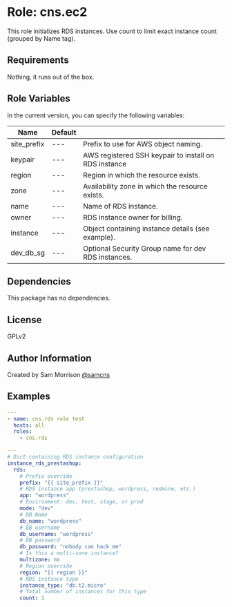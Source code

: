 Role: cns.ec2
========

This role initializes RDS instances. Use count to limit exact instance count (grouped by Name tag).

Requirements
------------

Nothing, it runs out of the box.

Role Variables
--------------

In the current version, you can specify the following variables:

| Name               | Default |                                                        |
|--------------------|---------|--------------------------------------------------------|
| site_prefix        |   ---   | Prefix to use for AWS object naming.                   |
| keypair            |   ---   | AWS registered SSH keypair to install on RDS instance  |
| region             |   ---   | Region in which the resource exists.                   |
| zone               |   ---   | Availability zone in which the resource exists.        |
| name               |   ---   | Name of RDS instance.                                  |
| owner              |   ---   | RDS instance owner for billing.                        |
| instance           |   ---   | Object containing instance details (see example).      |
| dev_db_sg          |   ---   | Optional Security Group name for dev RDS instances.    |

Dependencies
------------

This package has no dependencies.

License
-------

GPLv2

Author Information
------------------

Created by Sam Morrison [@samcns](https://www.twitter.com/samcns)

Examples
--------

```yaml
---
- name: cns.rds role test
  hosts: all
  roles:
    - cns.rds
```

```yaml
---
# Dict containing RDS instance configuration
instance_rds_prestashop:
  rds:
    # Prefix override
    prefix: "{{ site_prefix }}"
    # RDS instance app (prestashop, wordpress, redmine, etc.)
    app: "wordpress"
    # Environment: dev, test, stage, or prod
    mode: "dev"
    # DB Name
    db_name: "wordpress"
    # DB username
    db_username: "wordpress"
    # DB password
    db_password: "nobody can hack me"
    # Is this a multi-zone instance?
    multizone: no
    # Region override
    region: "{{ region }}"
    # RDS instance type
    instance_type: "db.t2.micro"
    # Total number of instances for this type
    count: 1
```
